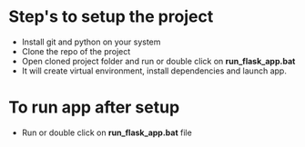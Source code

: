# Step's to setup the project
- Install git and python on your system
- Clone the repo of the project
- Open cloned project folder and run or double click on **run_flask_app.bat** 
- It will create virtual environment, install dependencies and launch app.


# To run app after setup
- Run or double click on **run_flask_app.bat** file